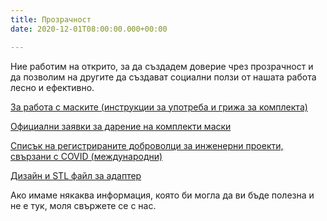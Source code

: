 ```yaml
---
title: Прозрачност
date: 2020-12-01T08:00:00.000+00:00

---
```

Ние работим на открито, за да създадем доверие чрез прозрачност и да позволим на другите да създават социални ползи от нашата работа лесно и ефективно.

[За работа с маските (инструкции за употреба и грижа за комплекта)](https://drive.google.com/drive/folders/1BGi3o2m4nAuDbvK_o4s6I6hWWea8Jvbk)

[Официални заявки за дарение на комплекти маски](https://airtable.com/shriHlEOWKnopw2bz)

[Списък на регистрираните доброволци за инженерни проекти, свързани с COVID (международни)](https://airtable.com/shrskx6uYDk1KqrvN)

[Дизайн и STL файл за адаптер](https://drive.google.com/drive/folders/1BDaJAQHZcyYJurIn_5eunkRCJ3C8soLL?usp=sharing)

Ако имаме някаква информация, която би могла да ви бъде полезна и не е тук, моля свържете се с нас.
